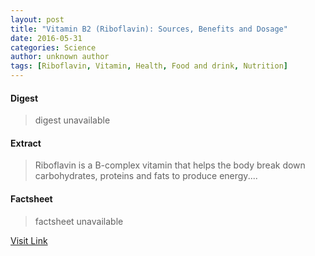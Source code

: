 ```yaml
---
layout: post
title: "Vitamin B2 (Riboflavin): Sources, Benefits and Dosage"
date: 2016-05-31
categories: Science
author: unknown author
tags: [Riboflavin, Vitamin, Health, Food and drink, Nutrition]
---
```



#### Digest
>digest unavailable

#### Extract
>Riboflavin is a B-complex vitamin that helps the body break down carbohydrates, proteins and fats to produce energy....

#### Factsheet
>factsheet unavailable

[Visit Link](http://www.livescience.com/51966-vitamin-b2-riboflavin.html)


